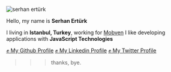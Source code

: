 
![serhan ertürk](https://avatars3.githubusercontent.com/u/19576688?s=3000&u=d7938daf306329c0f6837b736f749210b4cf796e&v=4)

Hello, my name is **Serhan Ertürk**

I living in **Istanbul, Turkey**, working for [Mobven](https://mobven.com)
I like developing applications with **JavaScript Technologies**

[✊ My Github Profile](https://github.com/srnerturk)
[✊ My Linkedin Profile](https://www.linkedin.com/in/serhan-erturk-990257123/)
[✊ My Twitter Profile](https://www.twitter.com/srnerturkk)

>  > > thanks, bye.

